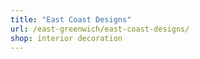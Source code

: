 ```yaml
---
title: "East Coast Designs"
url: /east-greenwich/east-coast-designs/
shop: interior decoration
---
```


